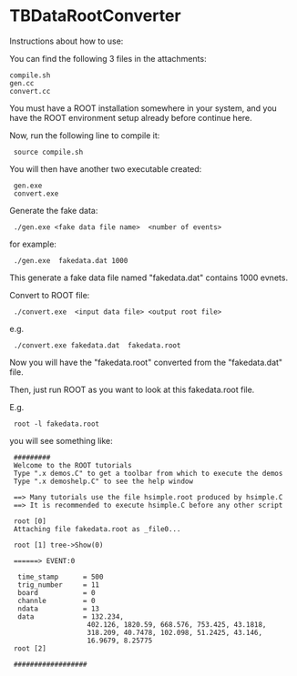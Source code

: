 TBDataRootConverter
===================


  Instructions about how to use:

  You can find the following 3 files in the attachments:

    compile.sh
    gen.cc
    convert.cc

   You must have a ROOT installation somewhere in your system, and you have the ROOT environment setup already before continue here.

  Now, run the following line to compile it:

     source compile.sh
 
   You will then have another two executable created:

     gen.exe
     convert.exe

   Generate the fake data:

     ./gen.exe <fake data file name>  <number of events>

   for example:

     ./gen.exe  fakedata.dat 1000

   This generate a fake data file named "fakedata.dat" contains 1000 evnets.


   Convert to ROOT file:

     ./convert.exe  <input data file> <output root file>

e.g.

     ./convert.exe fakedata.dat  fakedata.root

Now you will have the "fakedata.root" converted from the "fakedata.dat" file.

Then, just run ROOT as you want to look at this fakedata.root file.

E.g.

     root -l fakedata.root


you will see something like:

     #########
     Welcome to the ROOT tutorials
     Type ".x demos.C" to get a toolbar from which to execute the demos
     Type ".x demoshelp.C" to see the help window
        
     ==> Many tutorials use the file hsimple.root produced by hsimple.C 
     ==> It is recommended to execute hsimple.C before any other script
       
     root [0]
     Attaching file fakedata.root as _file0...
     
     root [1] tree->Show(0)
     
     ======> EVENT:0
     
      time_stamp      = 500
      trig_number     = 11
      board           = 0
      channle         = 0
      ndata           = 13
      data            = 132.234,
                       402.126, 1820.59, 668.576, 753.425, 43.1818,
                       318.209, 40.7478, 102.098, 51.2425, 43.146,
                       16.9679, 8.25775
     root [2]
      
     ##################
